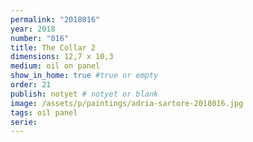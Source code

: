```yaml
---
permalink: "2018016"
year: 2018
number: "016"
title: The Collar 2
dimensions: 12,7 x 10,3
medium: oil on panel
show_in_home: true #true or empty
order: 21
publish: notyet # notyet or blank
image: /assets/p/paintings/adria-sartore-2018016.jpg
tags: oil panel
serie:
---
```

